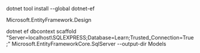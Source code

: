 dotnet tool install --global dotnet-ef

Microsoft.EntityFramework.Design

dotnet ef dbcontext scaffold "Server=localhost\SQLEXPRESS;Database=Learn;Trusted_Connection=True;" Microsoft.EntityFrameworkCore.SqlServer --output-dir Models